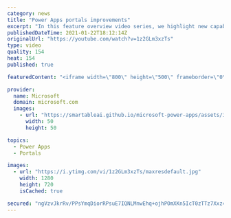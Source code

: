```yaml
---
category: news
title: "Power Apps portals improvements"
excerpt: "In this feature overview video series, we highlight new capabilities included in the latest update to Microsoft Power Apps.  Power Apps portals improvements bring new capabilities for makers and developers by providing a new identity management configuration experience with enhanced functionality to"
publishedDateTime: 2021-01-22T18:12:14Z
originalUrl: "https://youtube.com/watch?v=1z2GLm3xzTs"
type: video
quality: 154
heat: 154
published: true

featuredContent: "<iframe width=\"800\" height=\"500\" frameborder=\"0\" src=\"https://www.youtube.com/embed/1z2GLm3xzTs\" allow=\"accelerometer; autoplay; encrypted-media; gyroscope; picture-in-picture\" allowfullscreen></iframe>"

provider:
  name: Microsoft
  domain: microsoft.com
  images:
    - url: "https://smartableai.github.io/microsoft-power-apps/assets/images/organizations/microsoft.com-50x50.jpg"
      width: 50
      height: 50

topics:
  - Power Apps
  - Portals

images:
  - url: "https://i.ytimg.com/vi/1z2GLm3xzTs/maxresdefault.jpg"
    width: 1280
    height: 720
    isCached: true

secured: "ngVzvJkrRv/PPsYmqDiorRPsuE7IQNLMnwEhq+ojhPOmXKn5IcT0zTTz7Xxz40LscgPjcLgbYSB3uOhAAlc/i4EsPko3ycBELru4SKAZlYOOtGaoMybkQST6IQlApuCSUfoiNlZHJjTKhNIRhtqZte9hPmWC9JemdJAM5vYUiucQjNMLcp98Ok05Oc8FvmCPmZpyWXAEsq7N2rIzoyL4FdjCw35w6Ky60dQ31jDUT2v/QSZYowuBqspRFIjZ976+N5xCQms4w2EzVUP8Aa85MIZlp4Cd1ges9vpT8OMT1VzLJ+gr7djUppbLno+CeXzYG/54t/2TFaAHYNMx57eZkzprA7ayI5IOlRMrCUo00T+YcAW6WEF6Rml6y2leZ3J805zxxshQiIcuHAai1ojGcoqdnaHNUeE0WZ9vkX91sL7p9eqWCB/0LYGmzopGgQgc;j4aQ0oE8agyOkWuGFeDz4w=="
---
```


